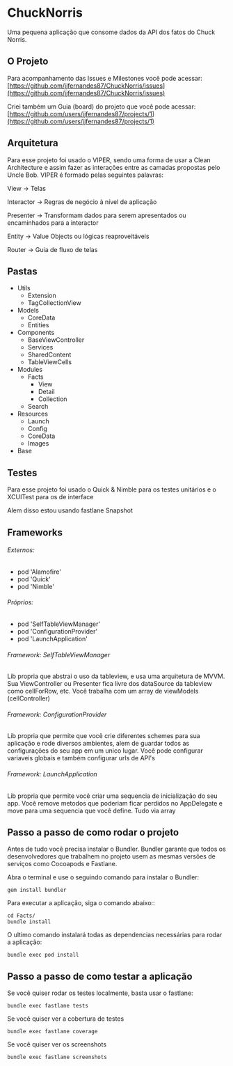 # ChuckNorris

Uma pequena aplicação que consome dados da API dos fatos do Chuck Norris.

## O Projeto

Para acompanhamento das Issues e Milestones você pode acessar:
[https://github.com/jjfernandes87/ChuckNorris/issues](https://github.com/jjfernandes87/ChuckNorris/issues)

Criei também um Guia (board) do projeto que você pode acessar: 
[https://github.com/users/jjfernandes87/projects/1](https://github.com/users/jjfernandes87/projects/1)

## Arquitetura

Para esse projeto foi usado o VIPER, sendo uma forma de usar a Clean Architecture e assim fazer as interações entre as camadas propostas pelo Uncle Bob. 
VIPER é formado pelas seguintes palavras: 

View -> Telas

Interactor -> Regras de negócio à nível de aplicação

Presenter -> Transformam dados para serem apresentados ou encaminhados para a interactor

Entity -> Value Objects ou lógicas reaproveitáveis

Router -> Guia de fluxo de telas

## Pastas

- Utils
    - Extension
    - TagCollectionView
- Models
    - CoreData
    - Entities
- Components
    - BaseViewController
    - Services
    - SharedContent
    - TableViewCells
- Modules
    - Facts
        - View
        - Detail
        - Collection
    - Search
- Resources
    - Launch
    - Config
    - CoreData
    - Images
- Base

## Testes

Para esse projeto foi usado o Quick & Nimble para os testes unitários e o XCUITest para os de interface

Alem disso estou usando fastlane Snapshot 

## Frameworks
	
###### Externos:
- pod 'Alamofire'
- pod 'Quick'
- pod 'Nimble'

###### Próprios:
- pod 'SelfTableViewManager'
- pod 'ConfigurationProvider'
- pod 'LaunchApplication'

###### Framework: SelfTableViewManager

Lib propria que abstrai o uso da tableview, e usa uma arquitetura de MVVM. Sua ViewController ou Presenter fica livre dos dataSource da tableview como cellForRow, etc. Você trabalha com um array de viewModels (cellController)

###### Framework: ConfigurationProvider

Lib propria que permite que você crie diferentes schemes para sua aplicação e rode diversos ambientes, alem de guardar todos as configurações do seu app em um unico lugar. Você pode configurar variaveis globais e também configurar urls de API's

###### Framework: LaunchApplication

Lib propria que permite você criar uma sequencia de inicialização do seu app. Você remove metodos que poderiam ficar perdidos no AppDelegate e move para uma sequencia que você define. Tudo via array

## Passo a passo de como rodar o projeto

Antes de tudo você precisa instalar o Bundler. Bundler garante que todos os desenvolvedores que trabalhem no projeto usem as mesmas versões de serviços como Cocoapods e Fastlane.

Abra o terminal e use o seguindo comando para instalar o Bundler:

```
gem install bundler
```

Para executar a aplicação, siga o comando abaixo::

```
cd Facts/
bundle install
```

O ultimo comando instalará todas as dependencias necessárias para rodar a aplicação:

```
bundle exec pod install
```

## Passo a passo de como testar a aplicação

Se você quiser rodar os testes localmente, basta usar o fastlane:

```
bundle exec fastlane tests
```

Se você quiser ver a cobertura de testes

```
bundle exec fastlane coverage
```

Se você quiser ver os screenshots

```
bundle exec fastlane screenshots
```